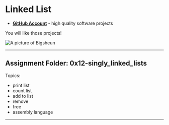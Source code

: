 # Linked List

- __[GitHub Account](github.com/Bigsheun)__ - high quality software projects


You will like those projects!


 ![A picture of Bigsheun](https://avatars.githubusercontent.com/u/88635898?s=120&v=4 "Bigsehun")
___
## Assignment Folder: 0x12-singly_linked_lists

Topics:
 - print list
 - count list
 - add to list
 - remove
 - free
 - assembly language
___
